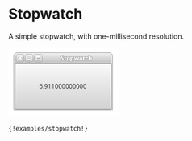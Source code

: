 # Stopwatch

A simple stopwatch, with one-millisecond resolution.

![screenshot](stopwatch.png)

```pinafore
{!examples/stopwatch!}
```
